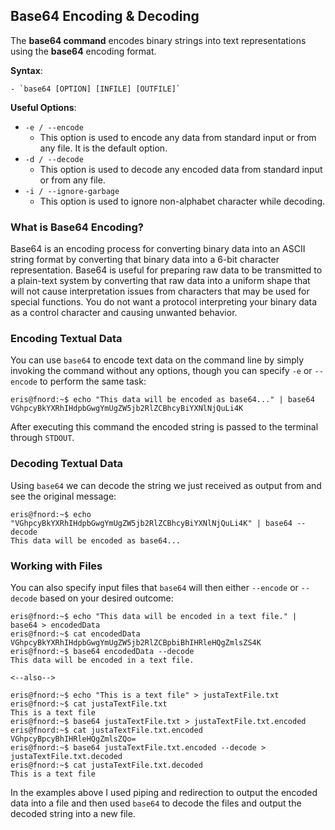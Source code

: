 ## Base64 Encoding & Decoding

The **base64 command** encodes binary strings into text representations using the **base64** encoding format.

**Syntax**:

	- `base64 [OPTION] [INFILE] [OUTFILE]`

**Useful Options**:

- `-e / --encode`
  - This option is used to encode any data from standard input or from any file. It is the default option.
- `-d / --decode`
  - This option is used to decode any encoded data from standard input or from any file.
- `-i / --ignore-garbage`
  - This option is used to ignore non-alphabet character while decoding.



### What is Base64 Encoding?

Base64 is an encoding process for converting binary data into an ASCII string format by converting that binary data into a 6-bit character representation. Base64 is useful for preparing raw data to be transmitted to a plain-text system by converting that raw data into a uniform shape that will not cause interpretation issues from characters that may be used for special functions. You do not want a protocol interpreting your binary data as a control character and causing unwanted behavior.

### Encoding Textual Data

You can use `base64` to encode text data on the command line by simply invoking the command without any options, though you can specify `-e` or `--encode` to perform the same task:

```
eris@fnord:~$ echo "This data will be encoded as base64..." | base64
VGhpcyBkYXRhIHdpbGwgYmUgZW5jb2RlZCBhcyBiYXNlNjQuLi4K
```

After executing this command the encoded string is passed to the terminal through `STDOUT`.

### Decoding Textual Data

Using `base64` we can decode the string we just received as output from and see the original message:

```
eris@fnord:~$ echo "VGhpcyBkYXRhIHdpbGwgYmUgZW5jb2RlZCBhcyBiYXNlNjQuLi4K" | base64 --decode
This data will be encoded as base64...

```

### Working with Files

You can also specify input files that `base64` will then either `--encode` or `--decode` based on your desired outcome:

```
eris@fnord:~$ echo "This data will be encoded in a text file." | base64 > encodedData
eris@fnord:~$ cat encodedData 
VGhpcyBkYXRhIHdpbGwgYmUgZW5jb2RlZCBpbiBhIHRleHQgZmlsZS4K
eris@fnord:~$ base64 encodedData --decode
This data will be encoded in a text file.

<--also-->

eris@fnord:~$ echo "This is a text file" > justaTextFile.txt
eris@fnord:~$ cat justaTextFile.txt 
This is a text file
eris@fnord:~$ base64 justaTextFile.txt > justaTextFile.txt.encoded
eris@fnord:~$ cat justaTextFile.txt.encoded 
VGhpcyBpcyBhIHRleHQgZmlsZQo=
eris@fnord:~$ base64 justaTextFile.txt.encoded --decode > justaTextFile.txt.decoded
eris@fnord:~$ cat justaTextFile.txt.decoded 
This is a text file
```

In the examples above I used piping and redirection to output the encoded data into a file and then used `base64` to decode the files and output the decoded string into a new file.

